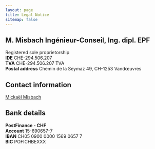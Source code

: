 ```yaml
---
layout: page
title: Legal Notice
sitemap: false
---
```


## M. Misbach Ingénieur-Conseil, Ing. dipl. EPF
Registered sole proprietorship  
**IDE** CHE-294.506.207  
**TVA** CHE-294.506.207 TVA  
**Postal address** Chemin de la Seymaz 49, CH-1253 Vandœuvres

## Contact information
[Mickaël Misbach](mailto:mickael@mm-ing.ch)

## Bank details
**PostFinance - CHF**  
**Account** 15-690657-7  
**IBAN** CH05 0900 0000 1569 0657 7  
**BIC** POFICHBEXXX
